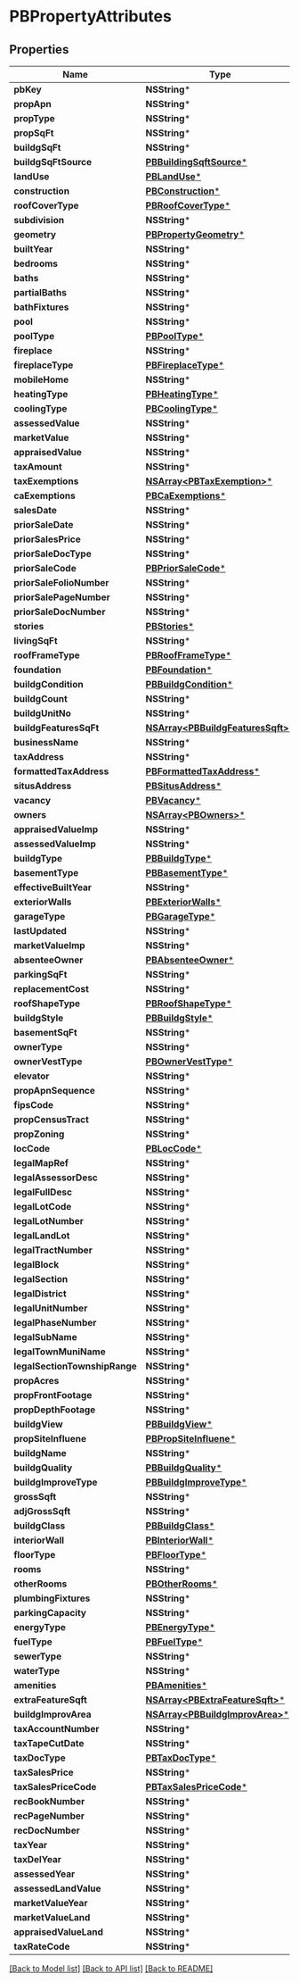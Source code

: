 # PBPropertyAttributes

## Properties
Name | Type | Description | Notes
------------ | ------------- | ------------- | -------------
**pbKey** | **NSString*** |  | [optional] 
**propApn** | **NSString*** |  | [optional] 
**propType** | **NSString*** |  | [optional] 
**propSqFt** | **NSString*** |  | [optional] 
**buildgSqFt** | **NSString*** |  | [optional] 
**buildgSqFtSource** | [**PBBuildingSqftSource***](PBBuildingSqftSource.md) |  | [optional] 
**landUse** | [**PBLandUse***](PBLandUse.md) |  | [optional] 
**construction** | [**PBConstruction***](PBConstruction.md) |  | [optional] 
**roofCoverType** | [**PBRoofCoverType***](PBRoofCoverType.md) |  | [optional] 
**subdivision** | **NSString*** |  | [optional] 
**geometry** | [**PBPropertyGeometry***](PBPropertyGeometry.md) |  | [optional] 
**builtYear** | **NSString*** |  | [optional] 
**bedrooms** | **NSString*** |  | [optional] 
**baths** | **NSString*** |  | [optional] 
**partialBaths** | **NSString*** |  | [optional] 
**bathFixtures** | **NSString*** |  | [optional] 
**pool** | **NSString*** |  | [optional] 
**poolType** | [**PBPoolType***](PBPoolType.md) |  | [optional] 
**fireplace** | **NSString*** |  | [optional] 
**fireplaceType** | [**PBFireplaceType***](PBFireplaceType.md) |  | [optional] 
**mobileHome** | **NSString*** |  | [optional] 
**heatingType** | [**PBHeatingType***](PBHeatingType.md) |  | [optional] 
**coolingType** | [**PBCoolingType***](PBCoolingType.md) |  | [optional] 
**assessedValue** | **NSString*** |  | [optional] 
**marketValue** | **NSString*** |  | [optional] 
**appraisedValue** | **NSString*** |  | [optional] 
**taxAmount** | **NSString*** |  | [optional] 
**taxExemptions** | [**NSArray&lt;PBTaxExemption&gt;***](PBTaxExemption.md) |  | [optional] 
**caExemptions** | [**PBCaExemptions***](PBCaExemptions.md) |  | [optional] 
**salesDate** | **NSString*** |  | [optional] 
**priorSaleDate** | **NSString*** |  | [optional] 
**priorSalesPrice** | **NSString*** |  | [optional] 
**priorSaleDocType** | **NSString*** |  | [optional] 
**priorSaleCode** | [**PBPriorSaleCode***](PBPriorSaleCode.md) |  | [optional] 
**priorSaleFolioNumber** | **NSString*** |  | [optional] 
**priorSalePageNumber** | **NSString*** |  | [optional] 
**priorSaleDocNumber** | **NSString*** |  | [optional] 
**stories** | [**PBStories***](PBStories.md) |  | [optional] 
**livingSqFt** | **NSString*** |  | [optional] 
**roofFrameType** | [**PBRoofFrameType***](PBRoofFrameType.md) |  | [optional] 
**foundation** | [**PBFoundation***](PBFoundation.md) |  | [optional] 
**buildgCondition** | [**PBBuildgCondition***](PBBuildgCondition.md) |  | [optional] 
**buildgCount** | **NSString*** |  | [optional] 
**buildgUnitNo** | **NSString*** |  | [optional] 
**buildgFeaturesSqFt** | [**NSArray&lt;PBBuildgFeaturesSqft&gt;***](PBBuildgFeaturesSqft.md) |  | [optional] 
**businessName** | **NSString*** |  | [optional] 
**taxAddress** | **NSString*** |  | [optional] 
**formattedTaxAddress** | [**PBFormattedTaxAddress***](PBFormattedTaxAddress.md) |  | [optional] 
**situsAddress** | [**PBSitusAddress***](PBSitusAddress.md) |  | [optional] 
**vacancy** | [**PBVacancy***](PBVacancy.md) |  | [optional] 
**owners** | [**NSArray&lt;PBOwners&gt;***](PBOwners.md) |  | [optional] 
**appraisedValueImp** | **NSString*** |  | [optional] 
**assessedValueImp** | **NSString*** |  | [optional] 
**buildgType** | [**PBBuildgType***](PBBuildgType.md) |  | [optional] 
**basementType** | [**PBBasementType***](PBBasementType.md) |  | [optional] 
**effectiveBuiltYear** | **NSString*** |  | [optional] 
**exteriorWalls** | [**PBExteriorWalls***](PBExteriorWalls.md) |  | [optional] 
**garageType** | [**PBGarageType***](PBGarageType.md) |  | [optional] 
**lastUpdated** | **NSString*** |  | [optional] 
**marketValueImp** | **NSString*** |  | [optional] 
**absenteeOwner** | [**PBAbsenteeOwner***](PBAbsenteeOwner.md) |  | [optional] 
**parkingSqFt** | **NSString*** |  | [optional] 
**replacementCost** | **NSString*** |  | [optional] 
**roofShapeType** | [**PBRoofShapeType***](PBRoofShapeType.md) |  | [optional] 
**buildgStyle** | [**PBBuildgStyle***](PBBuildgStyle.md) |  | [optional] 
**basementSqFt** | **NSString*** |  | [optional] 
**ownerType** | **NSString*** |  | [optional] 
**ownerVestType** | [**PBOwnerVestType***](PBOwnerVestType.md) |  | [optional] 
**elevator** | **NSString*** |  | [optional] 
**propApnSequence** | **NSString*** |  | [optional] 
**fipsCode** | **NSString*** |  | [optional] 
**propCensusTract** | **NSString*** |  | [optional] 
**propZoning** | **NSString*** |  | [optional] 
**locCode** | [**PBLocCode***](PBLocCode.md) |  | [optional] 
**legalMapRef** | **NSString*** |  | [optional] 
**legalAssessorDesc** | **NSString*** |  | [optional] 
**legalFullDesc** | **NSString*** |  | [optional] 
**legalLotCode** | **NSString*** |  | [optional] 
**legalLotNumber** | **NSString*** |  | [optional] 
**legalLandLot** | **NSString*** |  | [optional] 
**legalTractNumber** | **NSString*** |  | [optional] 
**legalBlock** | **NSString*** |  | [optional] 
**legalSection** | **NSString*** |  | [optional] 
**legalDistrict** | **NSString*** |  | [optional] 
**legalUnitNumber** | **NSString*** |  | [optional] 
**legalPhaseNumber** | **NSString*** |  | [optional] 
**legalSubName** | **NSString*** |  | [optional] 
**legalTownMuniName** | **NSString*** |  | [optional] 
**legalSectionTownshipRange** | **NSString*** |  | [optional] 
**propAcres** | **NSString*** |  | [optional] 
**propFrontFootage** | **NSString*** |  | [optional] 
**propDepthFootage** | **NSString*** |  | [optional] 
**buildgView** | [**PBBuildgView***](PBBuildgView.md) |  | [optional] 
**propSiteInfluene** | [**PBPropSiteInfluene***](PBPropSiteInfluene.md) |  | [optional] 
**buildgName** | **NSString*** |  | [optional] 
**buildgQuality** | [**PBBuildgQuality***](PBBuildgQuality.md) |  | [optional] 
**buildgImproveType** | [**PBBuildgImproveType***](PBBuildgImproveType.md) |  | [optional] 
**grossSqft** | **NSString*** |  | [optional] 
**adjGrossSqft** | **NSString*** |  | [optional] 
**buildgClass** | [**PBBuildgClass***](PBBuildgClass.md) |  | [optional] 
**interiorWall** | [**PBInteriorWall***](PBInteriorWall.md) |  | [optional] 
**floorType** | [**PBFloorType***](PBFloorType.md) |  | [optional] 
**rooms** | **NSString*** |  | [optional] 
**otherRooms** | [**PBOtherRooms***](PBOtherRooms.md) |  | [optional] 
**plumbingFixtures** | **NSString*** |  | [optional] 
**parkingCapacity** | **NSString*** |  | [optional] 
**energyType** | [**PBEnergyType***](PBEnergyType.md) |  | [optional] 
**fuelType** | [**PBFuelType***](PBFuelType.md) |  | [optional] 
**sewerType** | **NSString*** |  | [optional] 
**waterType** | **NSString*** |  | [optional] 
**amenities** | [**PBAmenities***](PBAmenities.md) |  | [optional] 
**extraFeatureSqft** | [**NSArray&lt;PBExtraFeatureSqft&gt;***](PBExtraFeatureSqft.md) |  | [optional] 
**buildgImprovArea** | [**NSArray&lt;PBBuildgImprovArea&gt;***](PBBuildgImprovArea.md) |  | [optional] 
**taxAccountNumber** | **NSString*** |  | [optional] 
**taxTapeCutDate** | **NSString*** |  | [optional] 
**taxDocType** | [**PBTaxDocType***](PBTaxDocType.md) |  | [optional] 
**taxSalesPrice** | **NSString*** |  | [optional] 
**taxSalesPriceCode** | [**PBTaxSalesPriceCode***](PBTaxSalesPriceCode.md) |  | [optional] 
**recBookNumber** | **NSString*** |  | [optional] 
**recPageNumber** | **NSString*** |  | [optional] 
**recDocNumber** | **NSString*** |  | [optional] 
**taxYear** | **NSString*** |  | [optional] 
**taxDelYear** | **NSString*** |  | [optional] 
**assessedYear** | **NSString*** |  | [optional] 
**assessedLandValue** | **NSString*** |  | [optional] 
**marketValueYear** | **NSString*** |  | [optional] 
**marketValueLand** | **NSString*** |  | [optional] 
**appraisedValueLand** | **NSString*** |  | [optional] 
**taxRateCode** | **NSString*** |  | [optional] 

[[Back to Model list]](../README.md#documentation-for-models) [[Back to API list]](../README.md#documentation-for-api-endpoints) [[Back to README]](../README.md)


